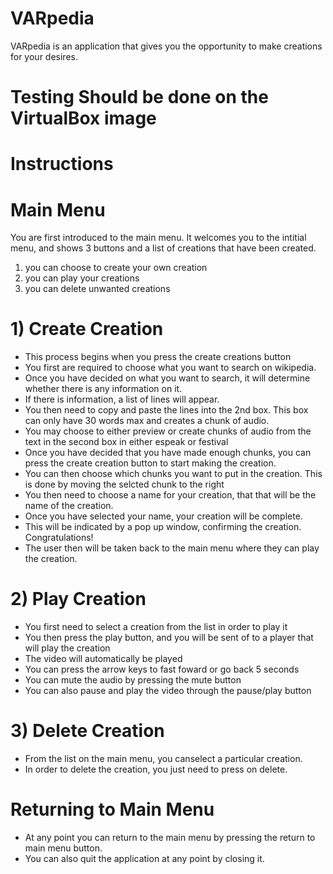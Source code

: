 # VARpedia

VARpedia is an application that gives you the opportunity to make creations for your desires.

# Testing Should be done on the VirtualBox image

# Instructions

# Main Menu

You are first introduced to the main menu.
It welcomes you to the intitial menu, and shows 3 buttons and a list of creations that have been created.
1) you can choose to create your own creation
2) you can play your creations
3) you can delete unwanted creations

# 1) Create Creation
 - This process begins when you press the create creations button
 - You first are required to choose what you want to search on wikipedia.
 - Once you have decided on what you want to search, it will determine whether there is any information on it.
 - If there is information, a list of lines will appear.
 - You then need to copy and paste the lines into the 2nd box. This box can only have 30 words max and creates a chunk of audio.
 - You may choose to either preview or create chunks of audio from the text in the second box in  either espeak or festival
 - Once you have decided that you have made enough chunks, you can press the create creation button to start making the creation.
 - You can then choose which chunks you want to put in the creation. This is done by moving the selcted chunk to the right
 - You then need to choose a name for your creation, that that will be the name of the creation.
 - Once you have selected your name, your creation will be complete. 
 - This will be indicated by a pop up window, confirming the creation. Congratulations!
 - The user then will be taken back to the main menu where they can play the creation.
 

# 2) Play Creation
 - You first need to select a creation from the list in order to play it
 - You then press the play button, and you will be sent of to a player that will play the creation
 - The video will automatically be played
 - You can press the arrow keys to fast foward or go back 5 seconds
 - You can mute the audio by pressing the mute button
 - You can also pause and play the video through the pause/play button

# 3) Delete Creation
 - From the list on the main menu, you canselect a particular creation.
 - In order to delete the creation, you just need to press on delete.

 
# Returning to Main Menu
 - At any point you can return to the main menu by pressing the return to main menu button.
 - You can also quit the application at any point by closing it.

